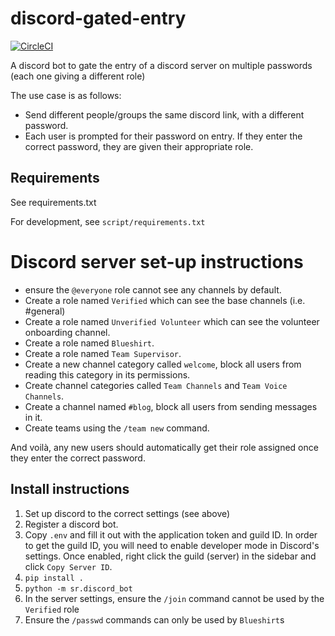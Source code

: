 # discord-gated-entry

[![CircleCI](https://circleci.com/gh/srobo/discord-gated-entry.svg?style=svg)](https://circleci.com/gh/srobo/discord-gated-entry)

A discord bot to gate the entry of a discord server on multiple passwords (each one giving a different role)

The use case is as follows:

- Send different people/groups the same discord link, with a different password.
- Each user is prompted for their password on entry. If they enter the correct password, they are given their appropriate role.

## Requirements

See requirements.txt

For development, see `script/requirements.txt`

# Discord server set-up instructions

- ensure the `@everyone` role cannot see any channels by default.
- Create a role named `Verified` which can see the base channels (i.e. #general)
- Create a role named `Unverified Volunteer` which can see the volunteer onboarding channel.
- Create a role named `Blueshirt`.
- Create a role named `Team Supervisor`.
- Create a new channel category called `welcome`, block all users from reading this category in its permissions.
- Create channel categories called `Team Channels` and `Team Voice Channels`.
- Create a channel named `#blog`, block all users from sending messages in it.
- Create teams using the `/team new` command.

And voilà, any new users should automatically get their role assigned once they enter the correct password.

## Install instructions

1. Set up discord to the correct settings (see above)
2. Register a discord bot.
3. Copy `.env` and fill it out with the application token and guild ID. In order to get the guild ID, you will need to enable developer mode in Discord's settings. Once enabled, right click the guild (server) in the sidebar and click `Copy Server ID`.
4. `pip install .`
5. `python -m sr.discord_bot`
6. In the server settings, ensure the `/join` command cannot be used by the `Verified` role
7. Ensure the `/passwd` commands can only be used by `Blueshirt`s
